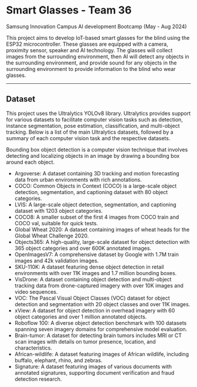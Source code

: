# Smart Glasses - Team 36
Samsung Innovation Campus AI development Bootcamp (May - Aug 2024) 

This project aims to develop IoT-based smart glasses for the blind using the ESP32 microcontroller. These glasses are equipped with a camera, proximity sensor, speaker and AI technology. The glasses will collect images from the surrounding environment, then AI will detect any objects in the surrounding environment, and provide sound for any objects in the surrounding environment to provide information to the blind who wear glasses.

---
## Dataset
This project uses the Ultralytics YOLOv8 library. Ultralytics provides support for various datasets to facilitate computer vision tasks such as detection, instance segmentation, pose estimation, classification, and multi-object tracking. Below is a list of the main Ultralytics datasets, followed by a summary of each computer vision task and the respective datasets.

Bounding box object detection is a computer vision technique that involves detecting and localizing objects in an image by drawing a bounding box around each object.

- Argoverse: A dataset containing 3D tracking and motion forecasting data from urban environments with rich annotations.
- COCO: Common Objects in Context (COCO) is a large-scale object detection, segmentation, and captioning dataset with 80 object categories.
- LVIS: A large-scale object detection, segmentation, and captioning dataset with 1203 object categories.
- COCO8: A smaller subset of the first 4 images from COCO train and COCO val, suitable for quick tests.
- Global Wheat 2020: A dataset containing images of wheat heads for the Global Wheat Challenge 2020.
- Objects365: A high-quality, large-scale dataset for object detection with 365 object categories and over 600K annotated images.
- OpenImagesV7: A comprehensive dataset by Google with 1.7M train images and 42k validation images.
- SKU-110K: A dataset featuring dense object detection in retail environments with over 11K images and 1.7 million bounding boxes.
- VisDrone: A dataset containing object detection and multi-object tracking data from drone-captured imagery with over 10K images and video sequences.
- VOC: The Pascal Visual Object Classes (VOC) dataset for object detection and segmentation with 20 object classes and over 11K images.
- xView: A dataset for object detection in overhead imagery with 60 object categories and over 1 million annotated objects.
- Roboflow 100: A diverse object detection benchmark with 100 datasets spanning seven imagery domains for comprehensive model evaluation.
- Brain-tumor: A dataset for detecting brain tumors includes MRI or CT scan images with details on tumor presence, location, and characteristics.
- African-wildlife: A dataset featuring images of African wildlife, including buffalo, elephant, rhino, and zebras.
- Signature: A dataset featuring images of various documents with annotated signatures, supporting document verification and fraud detection research.
